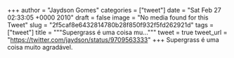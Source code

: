 
+++
author = "Jaydson Gomes"
categories = ["tweet"]
date = "Sat Feb 27 02:33:05 +0000 2010"
draft = false
image = "No media found for this Tweet"
slug = "2f5caf8e6432814780b28f850f932f5fd262921d"
tags = ["tweet"]
title = """Supergrass é uma coisa mu..."""
tweet = true
tweet_url = "https://twitter.com/jaydson/status/9709563333"
+++
Supergrass é uma coisa muito agradável.
